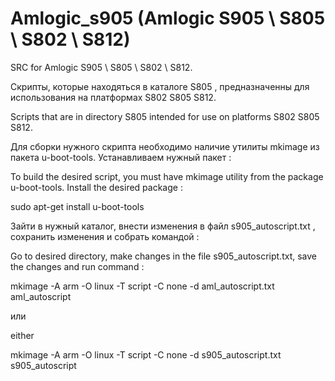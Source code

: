 # Amlogic_s905 (Amlogic S905 \ S805 \ S802 \ S812)
SRC for Amlogic S905 \ S805 \ S802 \ S812.

Скрипты, которые находяться в каталоге S805 , предназначенны для использования на платформах S802 S805 S812.

Scripts that are in directory S805 intended for use on platforms S802 S805 S812.

Для сборки нужного скрипта необходимо наличие утилиты mkimage из пакета u-boot-tools.
Устанавливаем нужный пакет :

To build the desired script, you must have mkimage utility from the package u-boot-tools.
Install the desired package :

sudo apt-get install u-boot-tools

Зайти в нужный каталог, внести изменения в файл s905_autoscript.txt  , сохранить изменения и собрать командой :

Go to desired directory, make changes in the file s905_autoscript.txt, save the changes and run command :

mkimage -A arm -O linux -T script -C none -d aml_autoscript.txt aml_autoscript

или 

either

mkimage -A arm -O linux -T script -C none -d s905_autoscript.txt s905_autoscript


